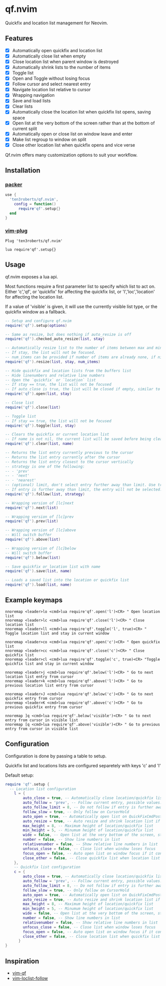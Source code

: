 # qf.nvim
Quickfix and location list management for Neovim.

## Features

- [X] Automatically open quickfix and location list
- [X] Automatically close list when empty
- [X] Close location list when parent window is destroyed
- [X] Automatically shrink lists to the number of items
- [X] Toggle list
- [X] Open and Toggle without losing focus
- [X] Follow cursor and select nearest entry
- [X] Navigate location list relative to cursor
- [X] Wrapping navigation
- [X] Save and load lists
- [X] Clear lists
- [X] Automatically close the location list when quickfix list opens, saving
  space
- [X] Open list at the very bottom of the screen rather than at the bottom of
  current split
- [X] Automatically open or close list on window leave and enter
- [X] Make list regroup to window on split
- [X] Close other location list when quickfix opens and vice verse

Qf.nvim offers many customization options to suit your workflow.

## Installation
### [packer](https://github.com/wbthomason/packer.nvim)

```lua
use {
  'ten3roberts/qf.nvim',
    config = function()
      require'qf'.setup{}
  end
}
```

### [vim-plug](https://github.com/junegunn/vim-plug)

```vim
Plug 'ten3roberts/qf.nvim'

lua require'qf'.setup{}
```

## Usage

qf.nvim exposes a lua api.

Most functions require a first parameter list to specify which list to act on.
Either 'c','qf', or 'quickfix' for affecting the quickfix list, or
'l','loc','location' for affecting the location list. 

If a value of 'visible' is given, it will use the currently visible list type,
or the quickfix window as a fallback.

```lua
-- Setup and configure qf.nvim
require('qf').setup(options)

-- Same as resize, but does nothing if auto_resize is off
require('qf').checked_auto_resize(list, stay)

-- Automatically resize list to the number of items between max and min height
-- If stay, the list will not be focused.
-- num_items can be provided if number of items are already none, if nil, they will be queried
require('qf').resize(list, stay, num_items)

-- Hide quickfix and location lists from the buffers list
-- Hide linenumbers and relative line numbers
-- Open the `quickfix` or `location` list
-- If stay == true, the list will not be focused
-- If auto_close is true, the list will be closed if empty, similar to cwindow
require('qf').open(list, stay)

-- Close list
require('qf').close(list)

-- Toggle list
-- If stay == true, the list will not be focused
require('qf').toggle(list, stay)

-- Clears the quickfix or current location list
-- If name is not nil, the current list will be saved before being cleared
require('qf').clear(list, name)

-- Returns the list entry currently previous to the cursor
-- Returns the list entry currently after the cursor
-- Returns the list entry closest to the cursor vertically
-- strategy is one of the following:
-- - 'prev'
-- - 'next'
-- - 'nearest'
-- (optional) limit, don't select entry further away than limit. Use true to use config value
-- If entry is further away than limit, the entry will not be selected. This is to prevent recentering of cursor caused by setpos. There is no way to select an entry without jumping, so the cursor position is saved and restored instead.
require('qf').follow(list, strategy)

-- Wrapping version of [lc]next
require('qf').next(list)

-- Wrapping version of [lc]prev
require('qf').prev(list)

-- Wrapping version of [lc]above
-- Will switch buffer
require('qf').above(list)

-- Wrapping version of [lc]below
-- Will switch buffer
require('qf').below(list)

-- Save quickfix or location list with name
require('qf').save(list, name)

-- Loads a saved list into the location or quickfix list
require('qf').load(list, name)
```

## Example keymaps
```vim
nnoremap <leader>lo <cmd>lua require'qf'.open('l')<CR> " Open location list
nnoremap <leader>lc <cmd>lua require'qf'.close('l')<CR> " Close location list
nnoremap <leader>ll <cmd>lua require'qf'.toggle('l', true)<CR> " Toggle location list and stay in current window

nnoremap <leader>co <cmd>lua require'qf'.open('c')<CR> " Open quickfix list
nnoremap <leader>cc <cmd>lua require'qf'.close('c')<CR> " Close quickfix list
nnoremap <leader>cl <cmd>lua require'qf'.toggle('c', true)<CR> "Toggle quickfix list and stay in current window

nnoremap <leader>j <cmd>lua require'qf'.below('l')<CR> " Go to next location list entry from cursor
nnoremap <leader>k <cmd>lua require'qf'.above('l')<CR> " Go to previous location list entry from cursor

nnoremap <leader>J <cmd>lua require'qf'.below('c')<CR> " Go to next quickfix entry from cursor
nnoremap <leader>K <cmd>lua require'qf'.above('c')<CR> " Go to previous quickfix entry from cursor

nnoremap ]q <cmd>lua require'qf'.below('visible')<CR> " Go to next entry from cursor in visible list
nnoremap [q <cmd>lua require'qf'.above('visible')<CR> " Go to previous entry from cursor in visible list
```

## Configuration

Configuration is done by passing a table to setup.

Quickfix list and locations lists are configured separetely with keys 'c' and 'l'

Default setup:

```lua
require 'qf'.setup {
  -- Location list configuration
    l = {
        auto_close = true, -- Automatically close location/quickfix list if empty
        auto_follow = 'prev', -- Follow current entry, possible values: prev,next,nearest, or false to disable
        auto_follow_limit = 8, -- Do not follow if entry is further away than x lines
        follow_slow = true, -- Only follow on CursorHold
        auto_open = true, -- Automatically open list on QuickFixCmdPost
        auto_resize = true, -- Auto resize and shrink location list if less than `max_height`
        max_height = 8, -- Maximum height of location/quickfix list
        min_height = 5, -- Minumum height of location/quickfix list
        wide = false, -- Open list at the very bottom of the screen, stretching the whole width.
        number = false, -- Show line numbers in list
        relativenumber = false, -- Show relative line numbers in list
        unfocus_close = false, -- Close list when window loses focus
        focus_open = false, -- Auto open list on window focus if it contains items
        close_other = false, -- Close quickfix list when location list opens
    },
    -- Quickfix list configuration
    c = {
        auto_close = true, -- Automatically close location/quickfix list if empty
        auto_follow = 'prev', -- Follow current entry, possible values: prev,next,nearest, or false to disable
        auto_follow_limit = 8, -- Do not follow if entry is further away than x lines
        follow_slow = true, -- Only follow on CursorHold
        auto_open = true, -- Automatically open list on QuickFixCmdPost
        auto_resize = true, -- Auto resize and shrink location list if less than `max_height`
        max_height = 8, -- Maximum height of location/quickfix list
        min_height = 5, -- Minumum height of location/quickfix list
        wide = false, -- Open list at the very bottom of the screen, stretching the whole width.
        number = false, -- Show line numbers in list
        relativenumber = false, -- Show relative line numbers in list
        unfocus_close = false, -- Close list when window loses focus
        focus_open = false, -- Auto open list on window focus if it contains items
        close_other = false, -- Close location list when quickfix list opens
      }
}
```

## Inspiration
- [vim-qf](https://github.com/romainl/vim-qf)
- [vim-loclist-follow](https://github.com/elbeardmorez/vim-loclist-follow)

